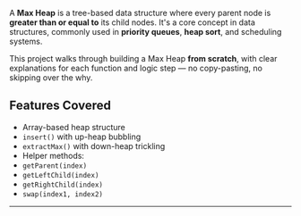 A **Max Heap** is a tree-based data structure where every parent node is **greater than or equal to** its child nodes. It's a core concept in data structures, commonly used in **priority queues**, **heap sort**, and scheduling systems.

This project walks through building a Max Heap **from scratch**, with clear explanations for each function and logic step — no copy-pasting, no skipping over the why.

##  Features Covered

- Array-based heap structure
-  `insert()` with up-heap bubbling
- `extractMax()` with down-heap trickling
-  Helper methods:
  - `getParent(index)`
  - `getLeftChild(index)`
  - `getRightChild(index)`
  - `swap(index1, index2)`

---
